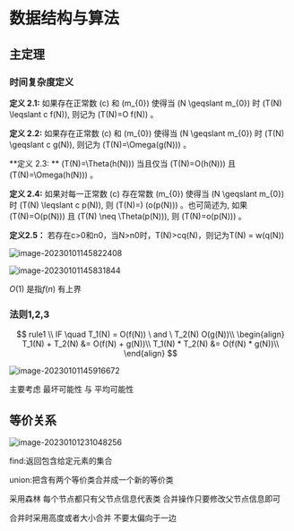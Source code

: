 # 数据结构与算法



## 主定理

### **时间复杂度定义**


**定义 2.1:** 如果存在正常数 \(c\) 和 \(m_{0}\) 使得当 \(N \geqslant m_{0}\) 时 \(T(N) \leqslant c f(N)\), 则记为 \(T(N)=O f(N)\) 。


**定义 2.2:** 如果存在正常数 \(c\) 和 \(m_{0}\) 使得当 \(N \geqslant m_{0}\) 时 \(T(N) \geqslant c g(N)\), 则记为 \(T(N)=\Omega(g(N))\) 。


**定义 2.3: ** \(T(N)=\Theta(h(N))\) 当且仅当 \(T(N)=O(h(N))\) 且 \(T(N)=\Omega(h(N))\) 。


**定义 2.4:** 如果对每一正常数 \(c\) 存在常数 \(m_{0}\) 使得当 \(N \geqslant m_{0}\) 时 \(T(N) \leqslant c p(N)\), 则 \(T(N)=\)
 \(o(p(N))\) 。也可简述为, 如果 \(T(N)=O(p(N))\) 且 \(T(N) \neq \Theta(p(N))\), 则 \(T(N)=o(p(N))\) 。

**定义2.5：** 若存在c>0和n0，当N>n0时，T(N)>cq(N)，则记为T(N) = w(q(N))

![image-20230101145822408](https://zjushine-picgo.oss-cn-hangzhou.aliyuncs.com/img/image-20230101145822408.png)

![image-20230101145831844](https://zjushine-picgo.oss-cn-hangzhou.aliyuncs.com/img/image-20230101145831844.png)

$O(1)$ 是指$f(n)$ 有上界



### **法则1,2,3**

$$
rule1 \\
IF \quad T_1(N) = O(f(N)) \ and \ T_2(N) O(g(N))\\
\begin{align}
	T_1(N) + T_2(N) &= O(f(N) + g(N))\\
	T_1(N) * T_2(N) &= O(f(N) * g(N))\\
\end{align}
$$

![image-20230101145916672](https://zjushine-picgo.oss-cn-hangzhou.aliyuncs.com/img/image-20230101145916672.png)

主要考虑 最坏可能性 与 平均可能性




## 等价关系

![image-20230101231048256](https://zjushine-picgo.oss-cn-hangzhou.aliyuncs.com/img/image-20230101231048256.png)

find:返回包含给定元素的集合

union:把含有两个等价类合并成一个新的等价类

采用森林 每个节点都只有父节点信息代表类 合并操作只要修改父节点信息即可

合并时采用高度或者大小合并 不要太偏向于一边











